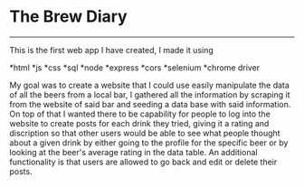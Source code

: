 
# The Brew Diary

-----------------

This is the first web app I have created, I made it using 


*html
*js
*css
*sql
*node
*express
*cors
*selenium
*chrome driver



My goal was to create a website that I could use easily manipulate the data of all the beers
from a local bar, I gathered all the information by scraping it from the website of said bar
and seeding a data base with said information. On top of that I wanted there to be capability
for people to log into the website to create posts for each drink they tried, giving it a rating
and discription so that other users would be able to see what people thought about a given drink by either
going to the profile for the specific beer or by looking at the beer's average rating in the data table.
An additional functionality is that users are allowed to go back and edit or delete their posts.